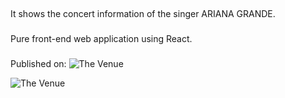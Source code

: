 ##
It shows the concert information of the singer ARIANA GRANDE.
###
Pure front-end web application using React.
###
Published on: 
![The Venue](http://abiding-interest.surge.sh/)

![The Venue](http://github.com/cca2015/VenueMusic/website.jpg)